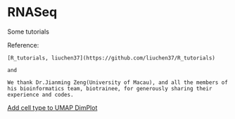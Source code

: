 # RNASeq

Some tutorials

Reference: 
```
[R_tutorials, liuchen37](https://github.com/liuchen37/R_tutorials)

and

We thank Dr.Jianming Zeng(University of Macau), and all the members of his bioinformatics team, biotrainee, for generously sharing their experience and codes.
```

[Add cell type to UMAP DimPlot](https://github.com/liuchen37/RNASeq/blob/main/Add%20cell%20type%20to%20UMAP%20dimension%20reduction%20plot.r)
